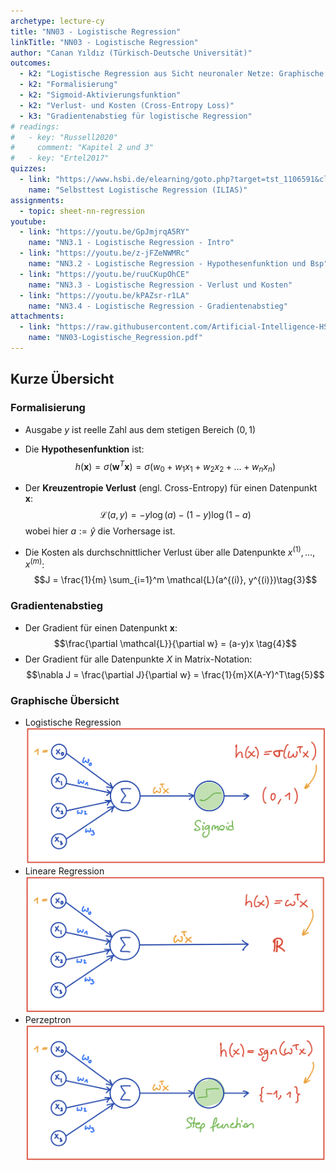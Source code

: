 ```yaml
---
archetype: lecture-cy
title: "NN03 - Logistische Regression"
linkTitle: "NN03 - Logistische Regression"
author: "Canan Yıldız (Türkisch-Deutsche Universität)"
outcomes:
  - k2: "Logistische Regression aus Sicht neuronaler Netze: Graphische Darstellung, Vergleich mit Perzeptron und linearer Regression"
  - k2: "Formalisierung"
  - k2: "Sigmoid-Aktivierungsfunktion"
  - k2: "Verlust- und Kosten (Cross-Entropy Loss)"
  - k3: "Gradientenabstieg für logistische Regression"
# readings:
#   - key: "Russell2020"
#     comment: "Kapitel 2 und 3"
#   - key: "Ertel2017"
quizzes:
  - link: "https://www.hsbi.de/elearning/goto.php?target=tst_1106591&client_id=FH-Bielefeld"
    name: "Selbsttest Logistische Regression (ILIAS)"
assignments:
  - topic: sheet-nn-regression
youtube:
  - link: "https://youtu.be/GpJmjrqA5RY"
    name: "NN3.1 - Logistische Regression - Intro"
  - link: "https://youtu.be/z-jFZeNWMRc"
    name: "NN3.2 - Logistische Regression - Hypothesenfunktion und Bsp"
  - link: "https://youtu.be/ruuCKupOhCE"
    name: "NN3.3 - Logistische Regression - Verlust und Kosten"
  - link: "https://youtu.be/kPAZsr-r1LA"
    name: "NN3.4 - Logistische Regression - Gradientenabstieg"
attachments:
  - link: "https://raw.githubusercontent.com/Artificial-Intelligence-HSBI-TDU/KI-Vorlesung/master/lecture/nn/files/NN03-Logistische_Regression.pdf"
    name: "NN03-Logistische_Regression.pdf"
---
```


## Kurze Übersicht

### Formalisierung
*   Ausgabe $y$ ist reelle Zahl aus dem stetigen Bereich $(0,1)$
*   Die **Hypothesenfunktion** ist:
    $$h(\mathbf{x}) = \sigma (\mathbf{w}^T\mathbf{x}) = \sigma (w_0 + w_1x_1 + w_2x_2 + \ldots + w_nx_n) \tag{1}$$

*   Der **Kreuzentropie Verlust** (engl. Cross-Entropy) für einen Datenpunkt $\mathbf{x}$:
    $$\mathcal{L}(a, y) =  - y  \log(a) - (1-y)  \log(1-a)\tag{2}$$
    wobei hier $a := \hat{y}$ die Vorhersage ist.

*   Die Kosten als durchschnittlicher Verlust über alle Datenpunkte $x^{(1)}, \ldots, x^{(m)}$:
    $$J = \frac{1}{m} \sum_{i=1}^m \mathcal{L}(a^{(i)}, y^{(i)})\tag{3}$$


### Gradientenabstieg
*   Der Gradient für einen Datenpunkt $\mathbf{x}$:
    $$\frac{\partial \mathcal{L}}{\partial w} = (a-y)x \tag{4}$$
*   Der Gradient für alle Datenpunkte $X$ in Matrix-Notation:
    $$\nabla J = \frac{\partial J}{\partial w} = \frac{1}{m}X(A-Y)^T\tag{5}$$


### Graphische Übersicht
*   Logistische Regression
    ![](images/log_reg_nn.png)
*   Lineare Regression
    ![](images/lin_reg_nn.png)
*   Perzeptron
    ![](images/perzeptron_nn.png)
